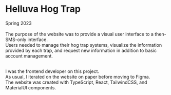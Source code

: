 # Helluva Hog Trap
Spring 2023<br><br>
The purpose of the website was to provide a visual user interface to a then-SMS-only interface.<br>
Users needed to manage their hog trap systems, visualize the information provided by each trap, and request new information in addition to basic account management. 
<br><br>

I was the frontend developer on this project.<br>
As usual, I iterated on the website on paper before moving to Figma.<br>
The website was created with TypeScript, React, TailwindCSS, and MaterialUI components.
